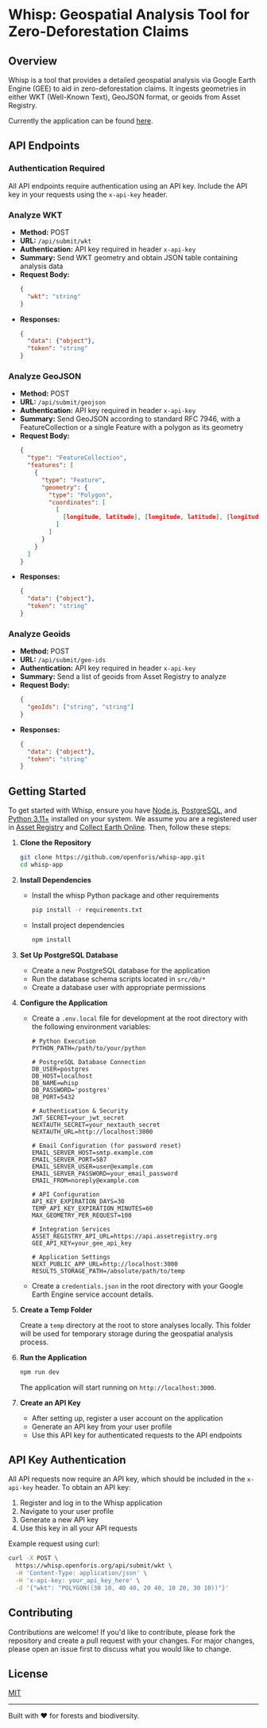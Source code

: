 # Whisp: Geospatial Analysis Tool for Zero-Deforestation Claims

## Overview

Whisp is a tool that provides a detailed geospatial analysis via Google Earth Engine (GEE) to aid in zero-deforestation claims. It ingests geometries in either WKT (Well-Known Text), GeoJSON format, or geoids from Asset Registry.  

Currently the application can be found [here](https://whisp.openforis.org/). 


## API Endpoints

### Authentication Required

All API endpoints require authentication using an API key. Include the API key in your requests using the `x-api-key` header.

### Analyze WKT
- **Method:** POST
- **URL:** `/api/submit/wkt`
- **Authentication:** API key required in header `x-api-key`
- **Summary:** Send WKT geometry and obtain JSON table containing analysis data
- **Request Body:**
  ```json
  {
    "wkt": "string"
  }
  ```
- **Responses:**
  ```json
  {
    "data": {"object"},
    "token": "string"
  }
  ```

### Analyze GeoJSON
- **Method:** POST
- **URL:** `/api/submit/geojson`
- **Authentication:** API key required in header `x-api-key`
- **Summary:** Send GeoJSON according to standard RFC 7946, with a FeatureCollection or a single Feature with a polygon as its geometry
- **Request Body:**
  ```json 
  {
    "type": "FeatureCollection",
    "features": [
      {
        "type": "Feature",
        "geometry": {
          "type": "Polygon",
          "coordinates": [
            [
              [longitude, latitude], [longitude, latitude], [longitude, latitude]
            ]
          ]
        }
      }
    ]
  }
  ```
- **Responses:**
  ```json
  {
    "data": {"object"},
    "token": "string"
  }
  ```

### Analyze Geoids
- **Method:** POST
- **URL:** `/api/submit/geo-ids`
- **Authentication:** API key required in header `x-api-key`
- **Summary:** Send a list of geoids from Asset Registry to analyze
- **Request Body:**
  ```json 
  {
    "geoIds": ["string", "string"]
  }
  ```
- **Responses:**
  ```json
  {
    "data": {"object"},
    "token": "string"
  }
  ```

## Getting Started

To get started with Whisp, ensure you have [Node.js](https://nodejs.org), [PostgreSQL](https://www.postgresql.org/), and [Python 3.11+](https://www.python.org/downloads/) installed on your system. We assume you are a registered user in [Asset Registry](https://asset-registry.agstack.org) and [Collect Earth Online](https://app.collect.earth/). Then, follow these steps:

1. **Clone the Repository**

    ```bash
    git clone https://github.com/openforis/whisp-app.git
    cd whisp-app
    ```

2. **Install Dependencies**

    - Install the whisp Python package and other requirements
      
        ```bash
        pip install -r requirements.txt
        ```
      
    - Install project dependencies  
  
        ```bash
        npm install
        ```

3. **Set Up PostgreSQL Database**

    - Create a new PostgreSQL database for the application
    - Run the database schema scripts located in `src/db/*`
    - Create a database user with appropriate permissions

4. **Configure the Application**

    - Create a `.env.local` file for development at the root directory with the following environment variables:

        ```plaintext
        # Python Execution
        PYTHON_PATH=/path/to/your/python
        
        # PostgreSQL Database Connection
        DB_USER=postgres
        DB_HOST=localhost
        DB_NAME=whisp
        DB_PASSWORD='postgres'
        DB_PORT=5432
        
        # Authentication & Security
        JWT_SECRET=your_jwt_secret
        NEXTAUTH_SECRET=your_nextauth_secret
        NEXTAUTH_URL=http://localhost:3000
        
        # Email Configuration (for password reset)
        EMAIL_SERVER_HOST=smtp.example.com
        EMAIL_SERVER_PORT=587
        EMAIL_SERVER_USER=user@example.com
        EMAIL_SERVER_PASSWORD=your_email_password
        EMAIL_FROM=noreply@example.com
        
        # API Configuration
        API_KEY_EXPIRATION_DAYS=30
        TEMP_API_KEY_EXPIRATION_MINUTES=60
        MAX_GEOMETRY_PER_REQUEST=100
        
        # Integration Services
        ASSET_REGISTRY_API_URL=https://api.assetregistry.org
        GEE_API_KEY=your_gee_api_key
        
        # Application Settings
        NEXT_PUBLIC_APP_URL=http://localhost:3000
        RESULTS_STORAGE_PATH=/absolute/path/to/temp
        ```

    - Create a `credentials.json` in the root directory with your Google Earth Engine service account details.

5. **Create a Temp Folder**

    Create a `temp` directory at the root to store analyses locally. This folder will be used for temporary storage during the geospatial analysis process.

6. **Run the Application**

    ```bash
    npm run dev
    ```

    The application will start running on `http://localhost:3000`.

7. **Create an API Key**

    - After setting up, register a user account on the application
    - Generate an API key from your user profile
    - Use this API key for authenticated requests to the API endpoints

## API Key Authentication

All API requests now require an API key, which should be included in the `x-api-key` header. To obtain an API key:

1. Register and log in to the Whisp application
2. Navigate to your user profile
3. Generate a new API key
4. Use this key in all your API requests

Example request using curl:

```bash
curl -X POST \
  https://whisp.openforis.org/api/submit/wkt \
  -H 'Content-Type: application/json' \
  -H 'x-api-key: your_api_key_here' \
  -d '{"wkt": "POLYGON((30 10, 40 40, 20 40, 10 20, 30 10))"}'
```

## Contributing

Contributions are welcome! If you'd like to contribute, please fork the repository and create a pull request with your changes. For major changes, please open an issue first to discuss what you would like to change.

## License

[MIT](https://choosealicense.com/licenses/mit/)

---

Built with ❤️ for forests and biodiversity.
